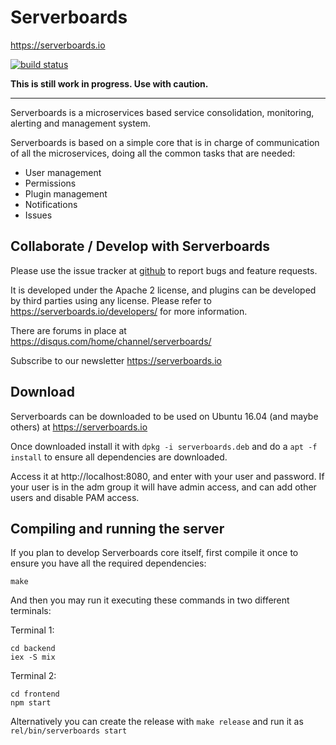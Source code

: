 # Serverboards
https://serverboards.io

[![build status](https://git.coralbits.com/serverboards/serverboards/badges/master/build.svg)](https://git.coralbits.com/serverboards/serverboards/commits/master)

**This is still work in progress. Use with caution.**

----

Serverboards is a microservices based service consolidation, monitoring,
alerting and management system.

Serverboards is based on a simple core that is in charge of communication
of all the microservices, doing all the common tasks that are needed:

* User management
* Permissions
* Plugin management
* Notifications
* Issues

## Collaborate / Develop with Serverboards

Please use the issue tracker at [github](https://github.com/serverboards/serverboards/issues)
to report bugs and feature requests.

It is developed under the Apache 2 license, and plugins can be developed
by third parties using any license. Please refer to https://serverboards.io/developers/ for more information.

There are forums in place at https://disqus.com/home/channel/serverboards/

Subscribe to our newsletter https://serverboards.io

## Download

Serverboards can be downloaded to be used on Ubuntu 16.04 (and maybe others) at
https://serverboards.io

Once downloaded install it with `dpkg -i serverboards.deb` and do a `apt -f
install` to ensure all dependencies are downloaded.

Access it at http://localhost:8080, and enter with your user and password. If
your user is in the adm group it will have admin access, and can add other users
and disable PAM access.

## Compiling and running the server

If you plan to develop Serverboards core itself, first compile it once to ensure
you have all the required dependencies:

```shell
make
```

And then you may run it executing these commands in two different terminals:

Terminal 1:
```shell
cd backend
iex -S mix
```

Terminal 2:
```shell
cd frontend
npm start
```

Alternatively you can create the release with `make release` and run it as `rel/bin/serverboards start`

